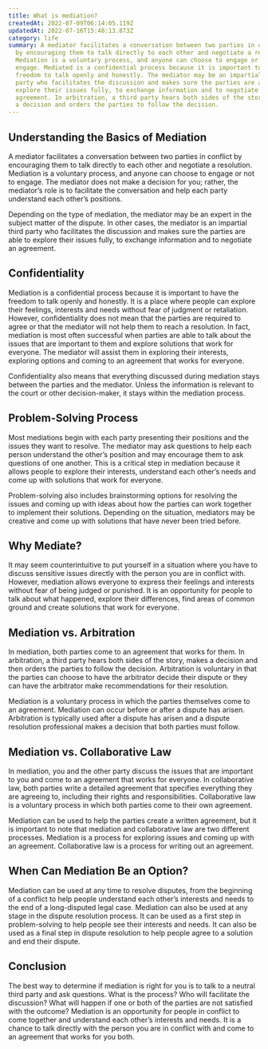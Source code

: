 ```yaml
---
title: What is mediation?
createdAt: 2022-07-09T06:14:05.119Z
updatedAt: 2022-07-16T15:48:13.873Z
category: life
summary: A mediator facilitates a conversation between two parties in conflict
  by encouraging them to talk directly to each other and negotiate a resolution.
  Mediation is a voluntary process, and anyone can choose to engage or not to
  engage. Mediated is a confidential process because it is important to have the
  freedom to talk openly and honestly. The mediator may be an impartial third
  party who facilitates the discussion and makes sure the parties are able to
  explore their issues fully, to exchange information and to negotiate an
  agreement. In arbitration, a third party hears both sides of the story, makes
  a decision and orders the parties to follow the decision.
---
```


## Understanding the Basics of Mediation

A mediator facilitates a conversation between two parties in conflict by encouraging them to talk directly to each other and negotiate a resolution. Mediation is a voluntary process, and anyone can choose to engage or not to engage. The mediator does not make a decision for you; rather, the mediator’s role is to facilitate the conversation and help each party understand each other’s positions.

Depending on the type of mediation, the mediator may be an expert in the subject matter of the dispute. In other cases, the mediator is an impartial third party who facilitates the discussion and makes sure the parties are able to explore their issues fully, to exchange information and to negotiate an agreement.

## Confidentiality

Mediation is a confidential process because it is important to have the freedom to talk openly and honestly. It is a place where people can explore their feelings, interests and needs without fear of judgment or retaliation. However, confidentiality does not mean that the parties are required to agree or that the mediator will not help them to reach a resolution. In fact, mediation is most often successful when parties are able to talk about the issues that are important to them and explore solutions that work for everyone. The mediator will assist them in exploring their interests, exploring options and coming to an agreement that works for everyone.

Confidentiality also means that everything discussed during mediation stays between the parties and the mediator. Unless the information is relevant to the court or other decision-maker, it stays within the mediation process.

## Problem-Solving Process

Most mediations begin with each party presenting their positions and the issues they want to resolve. The mediator may ask questions to help each person understand the other’s position and may encourage them to ask questions of one another. This is a critical step in mediation because it allows people to explore their interests, understand each other’s needs and come up with solutions that work for everyone.

Problem-solving also includes brainstorming options for resolving the issues and coming up with ideas about how the parties can work together to implement their solutions. Depending on the situation, mediators may be creative and come up with solutions that have never been tried before.

## Why Mediate?

It may seem counterintuitive to put yourself in a situation where you have to discuss sensitive issues directly with the person you are in conflict with. However, mediation allows everyone to express their feelings and interests without fear of being judged or punished. It is an opportunity for people to talk about what happened, explore their differences, find areas of common ground and create solutions that work for everyone.

## Mediation vs. Arbitration

In mediation, both parties come to an agreement that works for them. In arbitration, a third party hears both sides of the story, makes a decision and then orders the parties to follow the decision. Arbitration is voluntary in that the parties can choose to have the arbitrator decide their dispute or they can have the arbitrator make recommendations for their resolution.

Mediation is a voluntary process in which the parties themselves come to an agreement. Mediation can occur before or after a dispute has arisen. Arbitration is typically used after a dispute has arisen and a dispute resolution professional makes a decision that both parties must follow.

## Mediation vs. Collaborative Law

In mediation, you and the other party discuss the issues that are important to you and come to an agreement that works for everyone. In collaborative law, both parties write a detailed agreement that specifies everything they are agreeing to, including their rights and responsibilities. Collaborative law is a voluntary process in which both parties come to their own agreement.

Mediation can be used to help the parties create a written agreement, but it is important to note that mediation and collaborative law are two different processes. Mediation is a process for exploring issues and coming up with an agreement. Collaborative law is a process for writing out an agreement.

## When Can Mediation Be an Option?

Mediation can be used at any time to resolve disputes, from the beginning of a conflict to help people understand each other’s interests and needs to the end of a long-disputed legal case. Mediation can also be used at any stage in the dispute resolution process. It can be used as a first step in problem-solving to help people see their interests and needs. It can also be used as a final step in dispute resolution to help people agree to a solution and end their dispute.

## Conclusion

The best way to determine if mediation is right for you is to talk to a neutral third party and ask questions. What is the process? Who will facilitate the discussion? What will happen if one or both of the parties are not satisfied with the outcome? Mediation is an opportunity for people in conflict to come together and understand each other’s interests and needs. It is a chance to talk directly with the person you are in conflict with and come to an agreement that works for you both.
